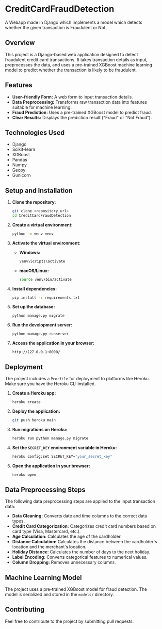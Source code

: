 # CreditCardFraudDetection

A Webapp made in Django which implements a model which detects whether the given transaction is Fraudulent or Not.

## Overview

This project is a Django-based web application designed to detect fraudulent credit card transactions. It takes transaction details as input, preprocesses the data, and uses a pre-trained XGBoost machine learning model to predict whether the transaction is likely to be fraudulent.

## Features

*   **User-friendly Form:** A web form to input transaction details.
*   **Data Preprocessing:**  Transforms raw transaction data into features suitable for machine learning.
*   **Fraud Prediction:** Uses a pre-trained XGBoost model to predict fraud.
*   **Clear Results:** Displays the prediction result ("Fraud" or "Not Fraud").

## Technologies Used

*   Django
*   Scikit-learn
*   XGBoost
*   Pandas
*   Numpy
*   Geopy
*   Gunicorn

## Setup and Installation

1.  **Clone the repository:**

    ```bash
    git clone <repository_url>
    cd CreditCardFraudDetection
    ```

2.  **Create a virtual environment:**

    ```bash
    python -m venv venv
    ```

3.  **Activate the virtual environment:**

    *   **Windows:**

        ```bash
        venv\Scripts\activate
        ```

    *   **macOS/Linux:**

        ```bash
        source venv/bin/activate
        ```

4.  **Install dependencies:**

    ```bash
    pip install -r requirements.txt
    ```

5.  **Set up the database:**

    ```bash
    python manage.py migrate
    ```

6.  **Run the development server:**

    ```bash
    python manage.py runserver
    ```

7.  **Access the application in your browser:**

    ```
    http://127.0.0.1:8000/
    ```

## Deployment

The project includes a `Procfile` for deployment to platforms like Heroku. Make sure you have the Heroku CLI installed.

1.  **Create a Heroku app:**

    ```bash
    heroku create
    ```

2.  **Deploy the application:**

    ```bash
    git push heroku main
    ```

3.  **Run migrations on Heroku:**

    ```bash
    heroku run python manage.py migrate
    ```

4.  **Set the `SECRET_KEY` environment variable in Heroku:**

    ```bash
    heroku config:set SECRET_KEY="your_secret_key"
    ```

5.  **Open the application in your browser:**

    ```bash
    heroku open
    ```

## Data Preprocessing Steps

The following data preprocessing steps are applied to the input transaction data:

*   **Data Cleaning:** Converts date and time columns to the correct data types.
*   **Credit Card Categorization:**  Categorizes credit card numbers based on card type (Visa, Mastercard, etc.).
*   **Age Calculation:** Calculates the age of the cardholder.
*   **Distance Calculation:** Calculates the distance between the cardholder's location and the merchant's location.
*   **Holiday Distance:** Calculates the number of days to the next holiday.
*   **Label Encoding:** Converts categorical features to numerical values.
*   **Column Dropping:** Removes unnecessary columns.

## Machine Learning Model

The project uses a pre-trained XGBoost model for fraud detection.  The model is serialized and stored in the `models/` directory.

## Contributing

Feel free to contribute to the project by submitting pull requests.
